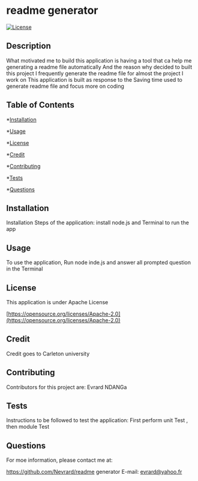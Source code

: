 # readme generator
 
  [![License](https://img.shields.io/badge/License-Apache%202.0-blue.svg)](https://opensource.org/licenses/Apache-2.0)

## Description

  What  motivated me to build this application is  having a tool that ca help me generating a readme file automatically
  And the reason why decided to built this project  I frequently generate the readme file for almost the project I work on
  This application is built as response to the  Saving time used to generate readme file and focus more on coding

## Table of Contents 

*[Installation](#installation)

*[Usage](#usage)

*[License](#license)

*[Credit](#credit)

*[Contributing](#contributing)

*[Tests](#tests)

*[Questions](#questions)
      
  
## Installation

Installation Steps of the application: install node.js and Terminal to run the app

## Usage 

To use the application, Run node inde.js and answer all prompted question in the Terminal 

## License 

This  application is under Apache License
    
[https://opensource.org/licenses/Apache-2.0](https://opensource.org/licenses/Apache-2.0)

## Credit

Credit goes to Carleton university

## Contributing

Contributors for this project are: Evrard NDANGa

## Tests

Instructions to be followed  to test the application: First perform unit Test , then module Test

## Questions

For moe information, please contact me at:
      
https://github.com/Nevrard/readme generator
E-mail:    evrard@yahoo.fr
  